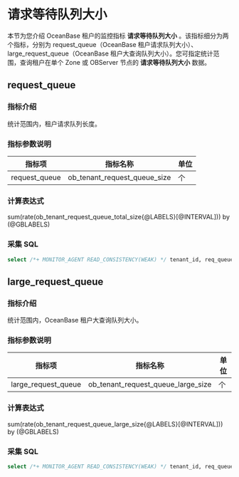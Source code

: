 # 请求等待队列大小

本节为您介绍 OceanBase 租户的监控指标 **请求等待队列大小** 。该指标细分为两个指标，分别为
request_queue（OceanBase 租户请求队列大小）、
large_request_queue（OceanBase 租户大查询队列大小）。您可指定统计范围，查询租户在单个 Zone 或 OBServer 节点的 **请求等待队列大小** 数据。

## request_queue

### 指标介绍

统计范围内，租户请求队列长度。

### 指标参数说明

|    **指标项**    |       **指标名称**        | **单位** |
|---------------|-----------------------|--------|
| request_queue | ob_tenant_request_queue_size | 个      |

### 计算表达式

sum(rate(ob_tenant_request_queue_total_size{@LABELS}[@INTERVAL])) by (@GBLABELS)

### 采集 SQL

```sql
select /*+ MONITOR_AGENT READ_CONSISTENCY(WEAK) */ tenant_id, req_queue_total_size as total_size, large_queued as large_size from __all_virtual_dump_tenant_info where (tenant_id > 1000 or tenant_id = 1) and svr_ip = ? and svr_port = ?
```

## large_request_queue

### 指标介绍

统计范围内，OceanBase 租户大查询队列大小。

### 指标参数说明

|    **指标项**    |      **指标名称**       | **单位** |
|---------------|---------------------|--------|
| large_request_queue | ob_tenant_request_queue_large_size | 个      |

### 计算表达式

sum(rate(ob_tenant_request_queue_large_size{@LABELS}[@INTERVAL])) by (@GBLABELS)

### 采集 SQL

```sql
select /*+ MONITOR_AGENT READ_CONSISTENCY(WEAK) */ tenant_id, req_queue_total_size as total_size, large_queued as large_size from __all_virtual_dump_tenant_info where (tenant_id > 1000 or tenant_id = 1) and svr_ip = ? and svr_port = ?
```
